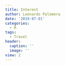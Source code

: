 ```yaml
---
title: Interest
author: Leonardo Palomera
date: '2019-07-01'
categories:
  - R
tags:
  - Travel
header:
  caption: ''
  image: ''
view: 2
---
```



